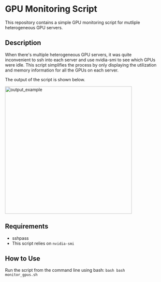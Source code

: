 # GPU Monitoring Script

This repository contains a simple GPU monitoring script for mutliple heterogeneous GPU servers.

## Description

When there's multiple heterogeneous GPU servers, it was quite inconvenient to ssh into each server and use nvidia-smi to see which GPUs were idle.
This script simplifies the process by only displaying the utilization and memory information for all the GPUs on each server.

The output of the script is shown below.

<img width="419" alt="output_example" src="https://github.com/mit2400/Monitor-multi-GPU-servers/assets/16743362/8670cbff-2ba1-4b5b-9f3c-4b4e50f84012">

## Requirements

- sshpass
- This script relies on `nvidia-smi`

## How to Use

Run the script from the command line using bash:
    ```bash
    bash monitor_gpus.sh
    ```
